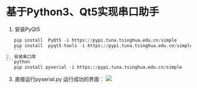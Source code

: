 # 基于Python3、Qt5实现串口助手
1. 安装PyQt5 
 ```python
    pip install  PyQt5 -i https://pypi.tuna.tsinghua.edu.cn/simple
    pip install  pyqt5-tools -i https://pypi.tuna.tsinghua.edu.cn/simple
    ```
2. 安装串口库
 ```python
    pip install pyserial -i https://pypi.tuna.tsinghua.edu.cn/simple
```
3. 直接运行pyserial.py
运行成功的界面：
![](https://xingqiu-tuchuang-1256524210.cos.ap-shanghai.myqcloud.com/405/Snipaste_2022-08-24_11-34-37.png)
